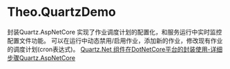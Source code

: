 # Theo.QuartzDemo
封装Quartz.AspNetCore
实现了作业调度计划的配置化，和服务运行中实时监控配置文件功能。
可以在运行中动态禁用/启用作业，添加新的作业，修改现有作业的调度计划(cron表达式)。
[Quartz.Net 组件在DotNetCore平台的封装使用-详细步骤Quartz.AspNetCore](https://blog.csdn.net/iTheoChan/article/details/112461344)
